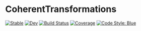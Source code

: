 # CoherentTransformations

[![Stable](https://img.shields.io/badge/docs-stable-blue.svg)](https://theogf.github.io/CoherentTransformations.jl/stable/)
[![Dev](https://img.shields.io/badge/docs-dev-blue.svg)](https://theogf.github.io/CoherentTransformations.jl/dev/)
[![Build Status](https://github.com/theogf/CoherentTransformations.jl/actions/workflows/CI.yml/badge.svg?branch=main)](https://github.com/theogf/CoherentTransformations.jl/actions/workflows/CI.yml?query=branch%3Amain)
[![Coverage](https://codecov.io/gh/theogf/CoherentTransformations.jl/branch/main/graph/badge.svg)](https://codecov.io/gh/theogf/CoherentTransformations.jl)
[![Code Style: Blue](https://img.shields.io/badge/code%20style-blue-4495d1.svg)](https://github.com/invenia/BlueStyle)
